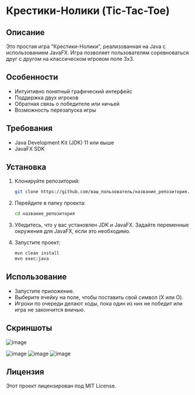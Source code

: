 # Крестики-Нолики (Tic-Tac-Toe)

## Описание

Это простая игра "Крестики-Нолики", реализованная на Java с использованием JavaFX. Игра позволяет пользователям соревноваться друг с другом на классическом игровом поле 3x3.

## Особенности

- Интуитивно понятный графический интерфейс
- Поддержка двух игроков
- Обратная связь о победителе или ничьей
- Возможность перезапуска игры

## Требования

- Java Development Kit (JDK) 11 или выше
- JavaFX SDK

## Установка

1. Клонируйте репозиторий:
   ```bash
   git clone https://github.com/ваш_пользователь/название_репозитория.git
   ```
   
2. Перейдите в папку проекта:
   ```bash
   cd название_репозитория
   ```

3. Убедитесь, что у вас установлен JDK и JavaFX. Задайте переменные окружения для JavaFX, если это необходимо.

4. Запустите проект:
   ```bash
   mvn clean install
   mvn exec:java
   ```

## Использование

- Запустите приложение.
- Выберите ячейку на поле, чтобы поставить свой символ (X или O).
- Игроки по очереди делают ходы, пока один из них не победит или игра не закончится вничью.

## Скриншоты
![image](https://github.com/user-attachments/assets/68fedad8-b1b9-4b2a-bdc0-9ab70b8b9106)

![image](https://github.com/user-attachments/assets/285cf60f-bd3d-4d2d-a581-71e964df78ba)
![image](https://github.com/user-attachments/assets/c084b0e2-5b7a-487d-8988-08cc494d9ce8)
![image](https://github.com/user-attachments/assets/5de92f42-7265-4120-9e23-2445728c021c)





## Лицензия

Этот проект лицензирован под MIT License.
